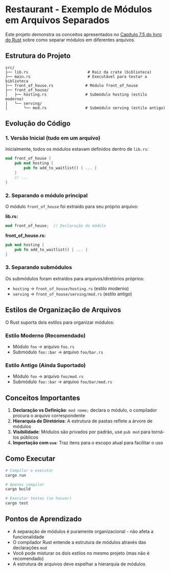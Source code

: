 # Restaurant - Exemplo de Módulos em Arquivos Separados

Este projeto demonstra os conceitos apresentados no [Capítulo 7.5 do livro do Rust](https://doc.rust-lang.org/stable/book/ch07-05-separating-modules-into-different-files.html) sobre como separar módulos em diferentes arquivos.

## Estrutura do Projeto

```
src/
├── lib.rs                          # Raiz da crate (biblioteca)
├── main.rs                         # Executável para testar a biblioteca
├── front_of_house.rs              # Módulo front_of_house
├── front_of_house/
│   ├── hosting.rs                 # Submódulo hosting (estilo moderno)
│   └── serving/
│       └── mod.rs                 # Submódulo serving (estilo antigo)
```

## Evolução do Código

### 1. Versão Inicial (tudo em um arquivo)
Inicialmente, todos os módulos estavam definidos dentro de `lib.rs`:

```rust
mod front_of_house {
    pub mod hosting {
        pub fn add_to_waitlist() { ... }
    }
    // ...
}
```

### 2. Separando o módulo principal
O módulo `front_of_house` foi extraído para seu próprio arquivo:

**lib.rs:**
```rust
mod front_of_house;  // Declaração do módulo
```

**front_of_house.rs:**
```rust
pub mod hosting {
    pub fn add_to_waitlist() { ... }
}
```

### 3. Separando submódulos
Os submódulos foram extraídos para arquivos/diretórios próprios:

- `hosting` → `front_of_house/hosting.rs` (estilo moderno)
- `serving` → `front_of_house/serving/mod.rs` (estilo antigo)

## Estilos de Organização de Arquivos

O Rust suporta dois estilos para organizar módulos:

### Estilo Moderno (Recomendado)
- Módulo `foo` → arquivo `foo.rs`
- Submódulo `foo::bar` → arquivo `foo/bar.rs`

### Estilo Antigo (Ainda Suportado)
- Módulo `foo` → arquivo `foo/mod.rs`
- Submódulo `foo::bar` → arquivo `foo/bar/mod.rs`

## Conceitos Importantes

1. **Declaração vs Definição**: `mod nome;` declara o módulo, o compilador procura o arquivo correspondente
2. **Hierarquia de Diretórios**: A estrutura de pastas reflete a árvore de módulos
3. **Visibilidade**: Módulos são privados por padrão, use `pub mod` para torná-los públicos
4. **Importação com `use`**: Traz itens para o escopo atual para facilitar o uso

## Como Executar

```bash
# Compilar e executar
cargo run

# Apenas compilar
cargo build

# Executar testes (se houver)
cargo test
```

## Pontos de Aprendizado

- A separação de módulos é puramente organizacional - não afeta a funcionalidade
- O compilador Rust entende a estrutura de módulos através das declarações `mod`
- Você pode misturar os dois estilos no mesmo projeto (mas não é recomendado)
- A estrutura de arquivos deve espelhar a hierarquia de módulos